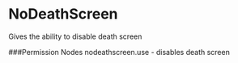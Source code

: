# NoDeathScreen
Gives the ability to disable death screen

###Permission Nodes
nodeathscreen.use - disables death screen
